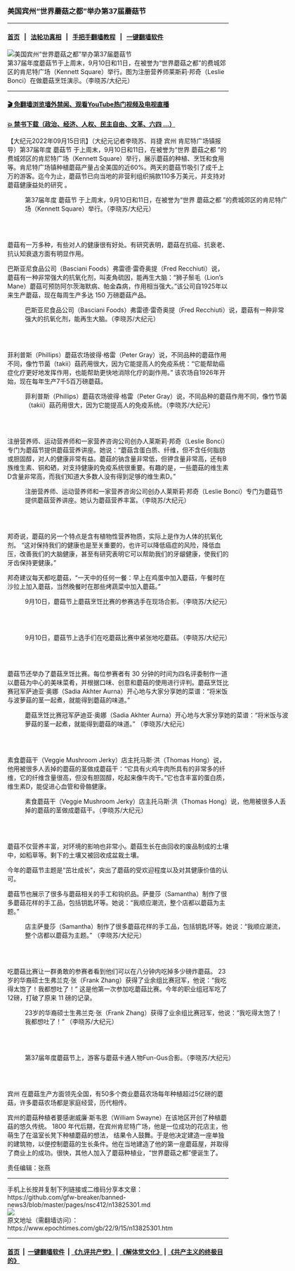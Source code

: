 ### 美国宾州“世界蘑菇之都”举办第37届蘑菇节
------------------------

#### [首页](https://github.com/gfw-breaker/banned-news3/blob/master/README.md) &nbsp;&nbsp;|&nbsp;&nbsp; [法轮功真相](https://github.com/begood0513/basic/blob/master/README.md)  &nbsp;&nbsp;|&nbsp;&nbsp; [手把手翻墙教程](https://github.com/gfw-breaker/guides/wiki)  &nbsp;&nbsp;|&nbsp;&nbsp; [一键翻墙软件](https://github.com/gfw-breaker/nogfw/blob/master/README.md)  



<div><img alt="美国宾州“世界蘑菇之都”举办第37届蘑菇节" class="attachment-djy_600_400 size-djy_600_400 wp-post-image" src="https://i.epochtimes.com/assets/uploads/2022/09/id13825308-mushroom-cartoon.jpg"/>
<div class="caption">
 第37届年度蘑菇节于上周末，9月10日和11日，在被誉为“世界蘑菇之都”的费城郊区的肯尼特广场（Kennett Square）举行。图为注册营养师莱斯莉·邦奇（Leslie Bonci）在做蘑菇烹饪演示。（李晓苏/大纪元）
</div></div><hr/>

#### [ 🎬  免翻墙浏览墙外禁闻、观看YouTube热门视频及电视直播](https://github.com/gfw-breaker/HelloWorld)

#### [ 💥  禁书下载（政治、经济、人权、民主自由、文革、六四 ...）](https://github.com/gfw-breaker/books/blob/master/README.md)

<div><p>
 【大纪元2022年09月15日讯】（大纪元记者李晓苏、肖捷
 <ok href="https://www.epochtimes.com/gb/tag/%E5%AE%BE%E5%B7%9E.html">
  宾州
 </ok>
 肯尼特广场镇报导）第37届年度
 <ok href="https://www.epochtimes.com/gb/tag/%E8%98%91%E8%8F%87%E8%8A%82.html">
  蘑菇节
 </ok>
 于上周末，9月10日和11日，在被誉为“世界
 <ok href="https://www.epochtimes.com/gb/tag/%E8%98%91%E8%8F%87%E4%B9%8B%E9%83%BD.html">
  蘑菇之都
 </ok>
 ”的费城郊区的肯尼特广场（Kennett Square）举行，展示蘑菇的种植、烹饪和食用等。肯尼特广场镇种植蘑菇产量占全美国的近60%。两天的蘑菇节吸引了成千上万的游客。迄今为止，蘑菇节已向当地的非营利组织捐款110多万美元，并支持对蘑菇健康益处的研究 。
</p>
<figure aria-describedby="caption-attachment-13825313" class="wp-caption aligncenter" id="attachment_13825313" style="width: 600px">
 <ok href="https://i.epochtimes.com/assets/uploads/2022/09/id13825313-mushroom-festival1-e1663208677837.jpg" target="_blank">
  <img alt="" class="size-full wp-image-13825313" src="https://i.epochtimes.com/assets/uploads/2022/09/id13825313-mushroom-festival1-e1663208677837.jpg"/>
 </ok>
 <br/><figcaption class="wp-caption-text" id="caption-attachment-13825313">
  第37届年度
  <ok href="https://www.epochtimes.com/gb/tag/%E8%98%91%E8%8F%87%E8%8A%82.html">
   蘑菇节
  </ok>
  于上周末，9月10日和11日，在被誉为“世界
  <ok href="https://www.epochtimes.com/gb/tag/%E8%98%91%E8%8F%87%E4%B9%8B%E9%83%BD.html">
   蘑菇之都
  </ok>
  ”的费城郊区的肯尼特广场（Kennett Square）举行。（李晓苏/大纪元）
 </figcaption><br/>
</figure><br/>
<p>
 蘑菇有一万多种，有些对人的健康很有好处。有研究表明，蘑菇在抗癌、抗衰老、抗认知衰退方面有明显作用。
</p>
<p>
 巴斯亚尼食品公司（Basciani Foods）弗雷德·雷奇奥提（Fred Recchiuti）说，蘑菇有一种非常强大的抗氧化剂，叫麦角硫因，能再生大脑：“狮子鬃毛（Lion’s Mane）蘑菇可预防阿尔茨海默病、帕金森病，作用相当强大。”该公司自1925年以来生产蘑菇，现在每周生产多达 150 万磅蘑菇产品。
</p>
<figure aria-describedby="caption-attachment-13825306" class="wp-caption aligncenter" id="attachment_13825306" style="width: 600px">
 <ok href="https://i.epochtimes.com/assets/uploads/2022/09/id13825306-Fred-Recchiuti-e1663208824990.jpg" target="_blank">
  <img alt="" class="size-full wp-image-13825306" src="https://i.epochtimes.com/assets/uploads/2022/09/id13825306-Fred-Recchiuti-e1663208824990.jpg"/>
 </ok>
 <br/><figcaption class="wp-caption-text" id="caption-attachment-13825306">
  巴斯亚尼食品公司（Basciani Foods）弗雷德·雷奇奥提（Fred Recchiuti）说，蘑菇有一种非常强大的抗氧化剂，能再生大脑。（李晓苏/大纪元）
 </figcaption><br/>
</figure><br/>
<p>
 菲利普斯（Phillips）蘑菇农场彼得·格雷（Peter Gray）说，不同品种的蘑菇作用不同，像竹节菌（takii）菇药用很大，因为它能提高人的免疫系统：“它能帮助癌症化疗更好地发挥作用，也能帮助更快地消除化疗的副作用。” 该农场自1926年开始，现在每年生产7千5百万磅蘑菇。
</p>
<figure aria-describedby="caption-attachment-13825315" class="wp-caption aligncenter" id="attachment_13825315" style="width: 600px">
 <ok href="https://i.epochtimes.com/assets/uploads/2022/09/id13825315-Peter-Gray-e1663208955526.jpg" target="_blank">
  <img alt="" class="size-full wp-image-13825315" src="https://i.epochtimes.com/assets/uploads/2022/09/id13825315-Peter-Gray-e1663208955526.jpg"/>
 </ok>
 <br/><figcaption class="wp-caption-text" id="caption-attachment-13825315">
  菲利普斯（Phillips）蘑菇农场彼得·格雷（Peter Gray）说，不同品种的蘑菇作用不同，像竹节菌（takii）菇药用很大，因为它能提高人的免疫系统。（李晓苏/大纪元）
 </figcaption><br/>
</figure><br/>
<p>
 注册营养师、运动营养师和一家营养咨询公司创办人莱斯莉·邦奇（Leslie Bonci）专门为蘑菇节提供蘑菇营养讲座。她说：“蘑菇含蛋白质、纤维，但不含任何脂肪或胆固醇，对人的健康非常有益。蘑菇的钠含量非常低，但钾含量非常高，还有B族维生素、铜和硒，对支持健康的免疫系统很重要。有趣的是，一些蘑菇的维生素D含量非常高，而我们知道大多数人没有得到足够的维生素D。”
</p>
<figure aria-describedby="caption-attachment-13825307" class="wp-caption aligncenter" id="attachment_13825307" style="width: 600px">
 <ok href="https://i.epochtimes.com/assets/uploads/2022/09/id13825307-Leslie-Bonci-e1663208780139.jpg" target="_blank">
  <img alt="" class="size-full wp-image-13825307" src="https://i.epochtimes.com/assets/uploads/2022/09/id13825307-Leslie-Bonci-e1663208780139.jpg"/>
 </ok>
 <br/><figcaption class="wp-caption-text" id="caption-attachment-13825307">
  注册营养师、运动营养师和一家营养咨询公司创办人莱斯莉·邦奇（Leslie Bonci）专门为蘑菇节提供蘑菇营养讲座。她认为蘑菇营养丰富。（李晓苏/大纪元）
 </figcaption><br/>
</figure><br/>
<p>
 邦奇说，蘑菇的另一个特点是含有植物性营养物质，实际上是作为人体的抗氧化剂。 “这对保持我们的健康也是至关重要的，也许可以降低癌症的风险，降低血压，改善我们的大脑健康，甚至有研究表明它可以帮助我们的牙龈健康，使我们的牙齿保持更健康。”
</p>
<p>
 邦奇建议每天都吃蘑菇，“一天中的任何一餐：早上在鸡蛋中加入蘑菇，午餐时在沙拉上加入蘑菇，当然晚餐时在那些烤蔬菜中加入蘑菇。”
</p>
<figure aria-describedby="caption-attachment-13825309" class="wp-caption aligncenter" id="attachment_13825309" style="width: 600px">
 <ok href="https://i.epochtimes.com/assets/uploads/2022/09/id13825309-mushroom-cooking-contest-e1663208597260.jpg" target="_blank">
  <img alt="" class="size-full wp-image-13825309" src="https://i.epochtimes.com/assets/uploads/2022/09/id13825309-mushroom-cooking-contest-e1663208597260.jpg"/>
 </ok>
 <br/><figcaption class="wp-caption-text" id="caption-attachment-13825309">
  9月10日，蘑菇节上蘑菇烹饪比赛的参赛选手在现场合影。（李晓苏/大纪元）
 </figcaption><br/>
</figure><br/>
<figure aria-describedby="caption-attachment-13825311" class="wp-caption aligncenter" id="attachment_13825311" style="width: 600px">
 <ok href="https://i.epochtimes.com/assets/uploads/2022/09/id13825311-mushroom-eating-contest-e1663208640966.jpg" target="_blank">
  <img alt="" class="size-full wp-image-13825311" src="https://i.epochtimes.com/assets/uploads/2022/09/id13825311-mushroom-eating-contest-e1663208640966.jpg"/>
 </ok>
 <br/><figcaption class="wp-caption-text" id="caption-attachment-13825311">
  9月10日，蘑菇节上选手们在吃蘑菇比赛中紧张地吃蘑菇。（李晓苏/大纪元）
 </figcaption><br/>
</figure><br/>
<p>
 蘑菇节还举办了蘑菇烹饪比赛。每位参赛者有 30 分钟的时间为四名评委制作一道以蘑菇为中心的美味菜肴，并根据口味、创意和蘑菇的使用进行评判。蘑菇烹饪比赛冠军萨迪亚·奥娜（Sadia Akhter Aurna）开心地与大家分享她的菜谱：“将米饭与波萝菇的茎一起煮，就能得到蘑菇的味道。”
</p>
<figure aria-describedby="caption-attachment-13825316" class="wp-caption aligncenter" id="attachment_13825316" style="width: 600px">
 <ok href="https://i.epochtimes.com/assets/uploads/2022/09/id13825316-Sadia-Akhter-Aurna-e1663209011914.jpg" target="_blank">
  <img alt="" class="size-full wp-image-13825316" src="https://i.epochtimes.com/assets/uploads/2022/09/id13825316-Sadia-Akhter-Aurna-e1663209011914.jpg"/>
 </ok>
 <br/><figcaption class="wp-caption-text" id="caption-attachment-13825316">
  蘑菇烹饪比赛冠军萨迪亚·奥娜（Sadia Akhter Aurna）开心地与大家分享她的菜谱：“将米饭与波萝菇的茎一起煮，就能得到蘑菇的味道。” （李晓苏/大纪元）
 </figcaption><br/>
</figure><br/>
<p>
 素食蘑菇干（Veggie Mushroom Jerky）店主托马斯·洪（Thomas Hong）说，他用被很多人丢掉的蘑菇的茎做成蘑菇干：“它具有火鸡牛肉所具有的非常多的纤维，它的纤维含量很高，但没有胆固醇，吃起来像牛肉干。”它也含丰富的蛋白质，维生素D，能促进心血管和骨骼健康。
</p>
<figure aria-describedby="caption-attachment-13825319" class="wp-caption aligncenter" id="attachment_13825319" style="width: 600px">
 <ok href="https://i.epochtimes.com/assets/uploads/2022/09/id13825319-Thomas-Hong-e1663209065780.jpg" target="_blank">
  <img alt="" class="size-full wp-image-13825319" src="https://i.epochtimes.com/assets/uploads/2022/09/id13825319-Thomas-Hong-e1663209065780.jpg"/>
 </ok>
 <br/><figcaption class="wp-caption-text" id="caption-attachment-13825319">
  素食蘑菇干（Veggie Mushroom Jerky）店主托马斯·洪（Thomas Hong）说，他用被很多人丢掉的蘑菇的茎做成蘑菇干。（李晓苏/大纪元）
 </figcaption><br/>
</figure><br/>
<p>
 蘑菇不仅营养丰富，对环境的影响也非常小。蘑菇生长在由回收的废品制成的土壤中，如稻草等。剩下的土壤又被回收成盆栽土壤。
</p>
<p>
 今年的蘑菇节主题是“茁壮成长”，突出了蘑菇的受欢迎程度以及对其健康价值的认可。
</p>
<p>
 蘑菇节也展示了很多与蘑菇相关的手工和钩织品。萨曼莎（Samantha）制作了很多蘑菇花样的手工品，包括钥匙环等。她说：“我顺应潮流，整个店都以蘑菇为主题。”
</p>
<figure aria-describedby="caption-attachment-13825318" class="wp-caption aligncenter" id="attachment_13825318" style="width: 600px">
 <ok href="https://i.epochtimes.com/assets/uploads/2022/09/id13825318-Samantha-e1663209096847.jpg" target="_blank">
  <img alt="" class="size-full wp-image-13825318" src="https://i.epochtimes.com/assets/uploads/2022/09/id13825318-Samantha-e1663209096847.jpg"/>
 </ok>
 <br/><figcaption class="wp-caption-text" id="caption-attachment-13825318">
  店主萨曼莎（Samantha）制作了很多蘑菇花样的手工品，包括钥匙环等。她说：“我顺应潮流，整个店都以蘑菇为主题。” （李晓苏/大纪元）
 </figcaption><br/>
</figure><br/>
<p>
 吃蘑菇比赛让一群勇敢的参赛者看到他们可以在八分钟内吃掉多少磅炸蘑菇。 23岁的华裔硕士生弗兰克·张（Frank Zhang）获得了业余组比赛冠军，他说：“我吃得太饱了！我都想吐了！” 这是他第一次参加吃蘑菇比赛。今年的职业组冠军吃了12磅，打破了原来 11 磅的记录。
</p>
<figure aria-describedby="caption-attachment-13825305" class="wp-caption aligncenter" id="attachment_13825305" style="width: 600px">
 <ok href="https://i.epochtimes.com/assets/uploads/2022/09/id13825305-Frank-Zhang-e1663208880717.jpg" target="_blank">
  <img alt="" class="size-full wp-image-13825305" src="https://i.epochtimes.com/assets/uploads/2022/09/id13825305-Frank-Zhang-e1663208880717.jpg"/>
 </ok>
 <br/><figcaption class="wp-caption-text" id="caption-attachment-13825305">
  23岁的华裔硕士生弗兰克·张（Frank Zhang）获得了业余组比赛冠军，他说：“我吃得太饱了！我都想吐了！” （李晓苏/大纪元）
 </figcaption><br/>
</figure><br/>
<figure aria-describedby="caption-attachment-13825308" class="wp-caption aligncenter" id="attachment_13825308" style="width: 600px">
 <ok href="https://i.epochtimes.com/assets/uploads/2022/09/id13825308-mushroom-cartoon-e1663208732615.jpg" target="_blank">
  <img alt="" class="size-full wp-image-13825308" src="https://i.epochtimes.com/assets/uploads/2022/09/id13825308-mushroom-cartoon-e1663208732615.jpg"/>
 </ok>
 <br/><figcaption class="wp-caption-text" id="caption-attachment-13825308">
  第37届年度蘑菇节上，游客与蘑菇卡通人物Fun-Gus合影。（李晓苏/大纪元）
 </figcaption><br/>
</figure><br/>
<p>
 <ok href="https://www.epochtimes.com/gb/tag/%E5%AE%BE%E5%B7%9E.html">
  宾州
 </ok>
 在蘑菇生产方面领先全国，有50多个商业蘑菇农场每年种植超过5亿磅的蘑菇，许多蘑菇农场都是家庭经营，历代相传。
</p>
<p>
 宾州的蘑菇种植者要感谢威廉·斯韦恩（William Swayne）在该地区开创了种植蘑菇的悠久传统。 1800 年代后期，在宾州肯尼特广场，他是一位成功的花店主，他萌生了在温室长凳下种植蘑菇的想法， 结果令人鼓舞。于是他决定建造一座单独的建筑物，以便控制蘑菇的生长条件。他在当地建造了他的第一座蘑菇屋，并取得了商业上的成功。很快，其他人加入了蘑菇种植业，“世界蘑菇之都”便诞生了。
</p>
<p>
 责任编辑：张燕
</p>
<p>
</p>
</div>
<hr/>
手机上长按并复制下列链接或二维码分享本文章：<br/>
https://github.com/gfw-breaker/banned-news3/blob/master/pages/nsc412/n13825301.md <br/>
<a href='https://github.com/gfw-breaker/banned-news3/blob/master/pages/nsc412/n13825301.md'><img src='https://github.com/gfw-breaker/banned-news3/blob/master/pages/nsc412/n13825301.md.png'/></a> <br/>
原文地址（需翻墙访问）：https://www.epochtimes.com/gb/22/9/15/n13825301.htm


------------------------
#### [首页](https://github.com/gfw-breaker/banned-news3/blob/master/README.md) &nbsp;|&nbsp; [一键翻墙软件](https://github.com/gfw-breaker/nogfw/blob/master/README.md) &nbsp;| [《九评共产党》](https://github.com/gfw-breaker/9ping.md/blob/master/README.md#九评之一评共产党是什么) | [《解体党文化》](https://github.com/gfw-breaker/jtdwh.md/blob/master/README.md) | [《共产主义的终极目的》](https://github.com/gfw-breaker/gczydzjmd.md/blob/master/README.md)


<img src='http://gfw-breaker.win/banned-news3/pages/nsc412/n13825301.md' width='0px' height='0px'/>